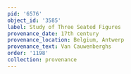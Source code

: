 ```yaml
---
pid: '6576'
object_id: '3585'
label: Study of Three Seated Figures
provenance_date: 17th century
provenance_location: Belgium, Antwerp
provenance_text: Van Cauwenberghs
order: '1198'
collection: provenance
---
```

